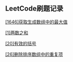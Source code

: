 ## LeetCode刷题记录

[[1646]获取生成数组中的最大值](/src/com/jacian/leetcode/editor/cn/[1646]获取生成数组中的最大值/GetMaximumInGeneratedArray.java)

[[1]两数之和](/src/com/jacian/leetcode/editor/cn/[1]两数之和/TwoSum.java)

[[20]有效的括号](/src/com/jacian/leetcode/editor/cn/[20]有效的括号/ValidParentheses.java)

[[26]删除排序数组中的重复项](/src/com/jacian/leetcode/editor/cn/[26]删除排序数组中的重复项/RemoveDuplicatesFromSortedArray.java)